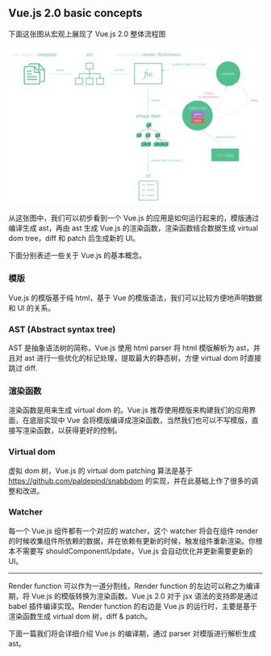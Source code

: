 ## Vue.js 2.0 basic concepts

下面这张图从宏观上展现了 Vue.js 2.0 整体流程图

![vue-overview-2.jpeg](assets/vue-overview-2.jpeg)

从这张图中，我们可以初步看到一个 Vue.js 的应用是如何运行起来的，模版通过编译生成 ast，再由 ast 生成 Vue.js 的渲染函数，渲染函数结合数据生成 virtual dom tree，diff 和 patch 后生成新的 UI。

下面分别表述一些关于 Vue.js 的基本概念。

### 模版  
Vue.js 的模版基于纯 html，基于 Vue 的模版语法，我们可以比较方便地声明数据和 UI 的关系。

### AST (Abstract syntax tree)
AST 是抽象语法树的简称，Vue.js 使用 html parser 将 html 模版解析为 ast，并且对 ast 进行一些优化的标记处理，提取最大的静态树，方便 virtual dom 时直接跳过 diff.

### 渲染函数
渲染函数是用来生成 virtual dom 的。Vue.js 推荐使用模版来构建我们的应用界面，在底层实现中 Vue 会将模版编译成渲染函数，当然我们也可以不写模版，直接写渲染函数，以获得更好的控制。

### Virtual dom
虚拟 dom 树，Vue.js 的 virtual dom patching 算法是基于 https://github.com/paldepind/snabbdom 的实现，并在此基础上作了很多的调整和改进。

### Watcher
每一个 Vue.js 组件都有一个对应的 watcher，这个 watcher 将会在组件 render 的时候收集组件所依赖的数据，并在依赖有更新的时候，触发组件重新渲染。你根本不需要写 shouldComponentUpdate，Vue.js 会自动优化并更新需要更新的 UI。

----

Render function 可以作为一道分割线，Render function 的左边可以称之为编译期，将 Vue.js 的模版转换为渲染函数。Vue.js 2.0 对于 jsx 语法的支持即是通过 babel 插件编译实现。Render function 的右边是 Vue.js 的运行时，主要是基于渲染函数生成 virtual dom 树，diff & patch。

下面一篇我们将会详细介绍 Vue.js 的编译期，通过 parser 对模版进行解析生成 ast。
